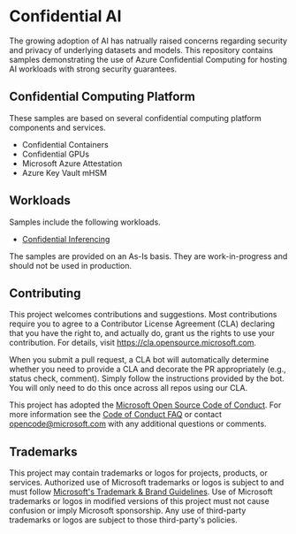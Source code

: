 # Confidential AI

The growing adoption of AI has natrually raised concerns regarding security and privacy of underlying datasets and models. 
This repository contains samples demonstrating the use of Azure Confidential Computing for hosting AI workloads with strong security guarantees. 

## Confidential Computing Platform
These samples are based on several confidential computing platform components and services. 

- Confidential Containers
- Confidential GPUs
- Microsoft Azure Attestation
- Azure Key Vault mHSM 

## Workloads
Samples include the following workloads.

- [Confidential Inferencing](inference/README.md)

The samples are provided on an As-Is basis. They are work-in-progress and should not be used in production. 

## Contributing

This project welcomes contributions and suggestions.  Most contributions require you to agree to a
Contributor License Agreement (CLA) declaring that you have the right to, and actually do, grant us
the rights to use your contribution. For details, visit https://cla.opensource.microsoft.com.

When you submit a pull request, a CLA bot will automatically determine whether you need to provide
a CLA and decorate the PR appropriately (e.g., status check, comment). Simply follow the instructions
provided by the bot. You will only need to do this once across all repos using our CLA.

This project has adopted the [Microsoft Open Source Code of Conduct](https://opensource.microsoft.com/codeofconduct/).
For more information see the [Code of Conduct FAQ](https://opensource.microsoft.com/codeofconduct/faq/) or
contact [opencode@microsoft.com](mailto:opencode@microsoft.com) with any additional questions or comments.

## Trademarks

This project may contain trademarks or logos for projects, products, or services. Authorized use of Microsoft 
trademarks or logos is subject to and must follow 
[Microsoft's Trademark & Brand Guidelines](https://www.microsoft.com/en-us/legal/intellectualproperty/trademarks/usage/general).
Use of Microsoft trademarks or logos in modified versions of this project must not cause confusion or imply Microsoft sponsorship.
Any use of third-party trademarks or logos are subject to those third-party's policies.
